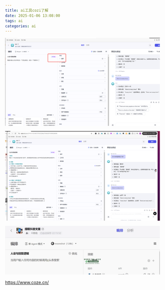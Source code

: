 ```yaml
---
title: ai工具cozi了解
date: 2025-01-06 13:08:00
tags: ai
categories: ai
---
```



![](../images/cozi_01.png)

![](../images/cozi_02.png)

![](../images/cozi_03.png)



https://www.coze.cn/
